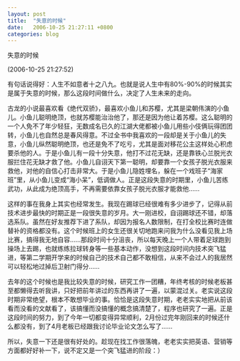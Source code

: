 ```yaml
---
layout: post
title:  "失意的时候"
date:   2006-10-25 21:27:11 +0800
categories: blog
---
```

失意的时候

(2006-10-25 21:27:52)

有句话说得好：人生不如意者十之八九。也就是说人生中有80%-90%的时候其实是属于失意的时候，那么这段时间做什么，决定了人生未来的走向。

古龙的小说最喜欢看《绝代双骄》，最喜欢小鱼儿和苏樱，尤其是梁朝伟演的小鱼儿。小鱼儿聪明绝顶，也就苏樱能治治他了，那还是因为他让着苏樱。这么聪明的一个人免不了年少轻狂，无数成名已久的江湖大佬都被小鱼儿用些小伎俩玩得团团转，小鱼儿也自然总是春风得意。不过全书中我喜欢的一段却是关于小鱼儿的失意，小鱼儿纵然聪明绝顶，也还是免不了吃亏，尤其是面对移花公主这样处心积虑要杀他的人。于是小鱼儿有一段十分失意，他打不过花无缺，还是靠铁心兰脱光衣服拦住花无缺才救了他。小鱼儿自诩天下第一聪明，却要靠一个女孩子脱光衣服来救他，对他的自信心打击非常大。于是小鱼儿隐姓埋名，躲在一个戏班子“海家班”里，从小鱼儿变成“海小呆”，低调做人。正是这段失意的时期里，小鱼儿苦练武功，从此成为绝顶高手，不再需要依靠女孩子脱光衣服才能救他……

这样的事在我身上其实也经常发生。我现在踢球已经很难有多少进步了，记得从前技术进步最快的时期正是一段很失意的岁月。大一刚进校，自诩踢球还不错，却落选系队。虽然在好友推荐下进了系队，却因为报名人数限制，在打全校比赛时连做替补的资格都没有。这个时候班上的女生还很关切地跑来问我为什么没看见我上场比赛，搞得我无地自容……那段时间十分沮丧，所以每天晚上一个人带着足球跑到操场上去踢，也就练练拉球转身等一些基本动作，没想到这段时间内技术突飞猛进，等第二学期开学来的时候自己的技术自己都不敢相信，从来不会过人的我居然可以轻松地过掉后卫射门得分……

去年的这个时候也是我比较失意的时候，研究工作一团糟，年终考核的时候老板甚至都懒得去听我讲，只好把前年讲过的东西再讲了一遍，以蒙混过关。老实说这段时期非常绝望，根本不敢想毕业的事。恰恰是这段失意时期，老老实实地把从前该看而没看的文献看了，该搞懂而没搞懂的概念搞清楚了，程序也研究了一遍。正是这段时间的努力，到了今年一切都变得异常顺利，2月份过完年刚回来的时候还什么都没有，到了4月老板已经跟我讨论毕业论文怎么写了……

所以，失意一下还是很有好处的。趁现在找工作很落魄，老老实实把英语、营销等方面都好好补一下，说不定又是一个突飞猛进的阶段：）
